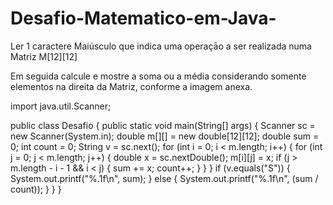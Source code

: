 # Desafio-Matematico-em-Java-

Ler 1 caractere Maiúsculo que indica uma operaçāo a ser realizada numa Matriz M[12][12]

Em seguida calcule e mostre a soma ou a média considerando somente elementos na direita da Matriz, conforme a imagem anexa.


import java.util.Scanner;

public class Desafio {
    public static void main(String[] args) {
        Scanner sc = new Scanner(System.in);
        double m[][] = new double[12][12];
        double sum = 0;
        int count = 0;
        String v = sc.next();
        for (int i = 0; i < m.length; i++) {
            for (int j = 0; j < m.length; j++) {
                double x = sc.nextDouble();
                m[i][j] = x;
                if (j > m.length - i - 1 && i < j) {
                    sum += x;
                    count++;
                }
            }
        }
        if (v.equals("S")) {
            System.out.printf("%.1f\n", sum);
        } else {
            System.out.printf("%.1f\n", (sum / count));
        }
    }
}




